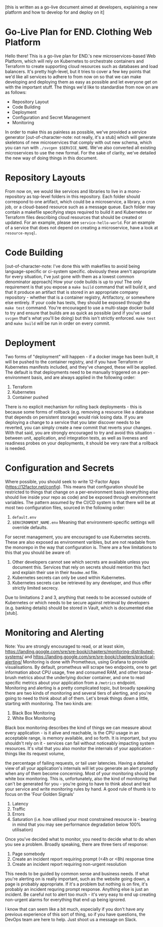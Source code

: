 [this is written as a go-live document aimed at developers, explaining a new platform
and how to develop for and deploy on it]
# Go-Live Plan for END. Clothing Web Platform
Hello there! This is a go-live plan for END.'s new microservices-based Web Platform,
which will rely on Kubernetes to orchestrate containers and Terraform to create supporting cloud 
resources such as databases and load balancers.
It's pretty high-level, but it tries to cover a few key points that we'd like all 
services to adhere to from now on so that we can make developing and deploying them as 
easy as possible and let everyone get on with the important stuff. The things we'd like to 
standardise from now on are as follows:
* Repository Layout
* Code Building
* Deployment
* Configuration and Secret Management
* Monitoring

In order to make this as painless as possible, we've provided a service generator
[out-of-character-note: not really, it's a stub] which will generate skeletons of 
new microservices that comply with out new schema, which you can run with 
`./svcgen $SERVICE_NAME`. We've also converted all existing microservices to use the 
new format. For the sake of clarity, we've detailed the new way of doing things in this document.

# Repository Layouts
From now on, we would like services and libraries to live in a mono-repository as 
top-level folders in this repository. Each folder should correspond to one artifact,
which could be a microservice, a library, a cron job, or a cloud-based resource such as a message queue.
Each folder may contain a makefile specifying steps required to build it and Kubernetes or Terraform
files describing cloud resources that should be created or updated. For an example, please see `service-hello-world`.
For an example of a service that does not depend on creating a microservice, have a look at `resource-mysql`.

# Code Building
[out-of-character-note: I've done this with makefiles to avoid being language-specific or ci-system specific.
obviously these aren't appropriate for every situation, I've just gone with them as a lowest common denominator
approach]
How your code builds is up to you! The only requirement is that you expose a `make build`
command that will build it, and that it produce an artifact that is stored in an appropriate
company repository - whether that is a container registry, Artifactory, or somewhere else entirely.
If your code has tests, they should be exposed through the `make test` command. You're encouraged
to use a multi-stage docker build to try and ensure that builds are as quick as possible (and if
you've used `svcgen` that's what you'll be doing) but this isn't strictly enforced. `make test` and 
`make build` will be run in order on every commit.

# Deployment
Two forms of "deployment" will happen - if a docker image has been built, it will be pushed to the container
registry, and if you have Terraform or Kubernetes manifests included, and they've changed, these will be applied.
The default is that deployments need to be manually triggered on a per-environment basis, and are always applied
in the following order:
1. Terraform
2. Kubernetes
3. Container pushed

There is no explicit mechanism for rolling back deployments - this is because some forms of rollback
(e.g. removing a resource like a database that depends on persistent storage) would risk losing data.
If you are deploying a change to a service that you later discover needs to be reverted, you can simply 
create a new commit that reverts your changes. With that said, you are strongly encouraged
to try and avoid this situation - between unit, application, and integration tests, as well as 
liveness and readiness probes on your deployments, it should be very rare that a rollback is needed. 

# Configuration and Secrets
Where possible, you should seek to write 12-Factor Apps (https://12factor.net/config).
This means that configuration should be restricted to things that change on a per-environment basis
(everything else should live inside your repo as code) and be exposed through environment variables.
The pattern assumed by the CI/CD system is that there will be at most two configuration files,
sourced in the following order:
1. `default.env`
2. `$ENVIRONMENT_NAME.env`
Meaning that environment-specific settings will override defaults.

For secret management, you are encouraged to use Kubernetes secrets. These are also exposed
as environment varibles, but are not readable from the monorepo in the way that configuration is.
There are a few limitations to this that you should be aware of:
1. Other developers cannot see which secrets are available unless you document this. Services
that rely on secrets should mention this fact and explain their use in their `Readme.md` file.
2. Kubernetes secrets can only be used within Kubernetes.
3. Kubernetes secrets can be retrieved by any developer, and thus offer strictly limited secrecy.

Due to limitations 2 and 3, anything that needs to be accessed outside of Kubernetes or which needs
to be secure against retrieval by developers (e.g. banking details) should be stored in Vault,
which is documented else [stub].

# Monitoring and Alerting
Note: You are strongly encouraged to read, or at least skim, https://landing.google.com/sre/sre-book/chapters/monitoring-distributed-systems/
and https://landing.google.com/sre/sre-book/chapters/practical-alerting/
Monitoring is done with Prometheus, using Grafana to provide visualisations. 
By default, prometheus will scrape two endpoints, one to get information about CPU usage, free and consumed RAM,
and other broad-brush metrics about the underlying docker container, and one to read specific metrics 
about your application from a `/metrics` endpoint. Monitoring and alerting is a pretty complicated topic,
but broadly speaking there are two kinds of monitoring and several tiers of alerting, and you're going to need to think about all of them.
Let's break things down a little, starting with monitoring. The two kinds are:
1. Black Box Monitoring
2. White Box Monitoring

Black box monitoring describes the kind of things we can measure about every application - is it 
alive and reachable, is the CPU usage in an acceptable range, is memory available, and so forth.
It is important, but you shouldn't rely on it - services can fail without noticeably impacting system resources.
It's vital that you also monitor the internals of your application - things like its request volume,

the percentage of failing requests, or tail user latencies. Having a detailed view of all your
application's internals will let you generate an alert promptly when any of them become concerning.
Most of your monitoring should be white box monitoring. This is, unfortunately, also 
the kind of monitoring that can't be generated for you - you're going to have to think 
about and test your service and write monitoring rules by hand. A good rule of thumb is to
focus on the 'Four Golden Signals'
1. Latency
2. Traffic
3. Errors
4. Saturation (i.e. how utilised your most constrained resource is - bearing in mind that
you may see performance degradation below 100% utilisation)


Once you've decided what to monitor, you need to decide what to do when you see a problem.
Broadly speaking, there are three tiers of response:
1. Page somebody
2. Create an incident report requiring prompt (<4h or <8h) response time
3. Create an incident report requiring non-urgent resolution  

This needs to be guided by common sense and business needs. If what you're alerting on
is really important, such as the website going down, a page is probably appropriate.
If it's a problem but nothing is on fire, it's probably an incident requring prompt response.
Anything else is just an incident. Be careful not to alert too much - it's very easy
to end up creating non-urgent alarms for everything that end up being ignored.

I know that can seem like a bit much, especially if you don't have any previous experience
of this sort of thing, so if you have questions, the DevOps team are here to help. Just
shoot us a message on Slack.
